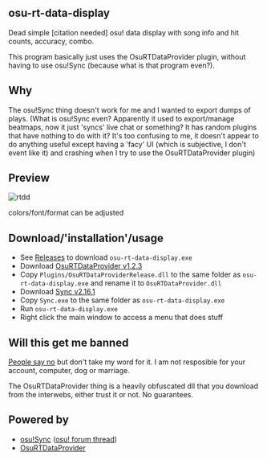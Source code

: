 ## osu-rt-data-display
Dead simple [citation needed] osu! data display with song info and hit counts, accuracy, combo.

This program basically just uses the OsuRTDataProvider plugin, without having to use osu!Sync (because what is that program even?).

## Why
The osu!Sync thing doesn't work for me and I wanted to export dumps of plays. (What is osu!Sync even? Apparently it used to export/manage beatmaps, now it just 'syncs' live chat or something? It has random plugins that have nothing to do with it? It's too confusing to me, it doesn't appear to do anything useful except having a 'facy' UI (which is subjective, I don't event like it) and crashing when I try to use the OsuRTDataProvider plugin)

## Preview
![rtdd](https://user-images.githubusercontent.com/12662260/37252828-9abaf55a-2528-11e8-9a37-72e835156b6d.gif)

colors/font/format can be adjusted

## Download/'installation'/usage
* See [Releases](https://github.com/yugecin/osu-rt-data-display/releases) to download `osu-rt-data-display.exe`
* Download [OsuRTDataProvider v1.2.3](https://github.com/OsuSync/OsuRTDataProvider-Release/releases/tag/v1.2.3)
* Copy `Plugins/OsuRTDataProviderRelease.dll` to the same folder as `osu-rt-data-display.exe` and rename it to `OsuRTDataProvider.dll`
* Download [Sync v2.16.1](https://github.com/OsuSync/Sync/releases/tag/v2.16.1)
* Copy `Sync.exe` to the same folder as `osu-rt-data-display.exe`
* Run `osu-rt-data-display.exe`
* Right click the main window to access a menu that does stuff

## Will this get me banned
[People say no](https://puu.sh/yT9X9/388a67eb1f.png) but don't take my word for it. I am not resposible for your account, computer, dog or marriage.

The OsuRTDataProvider thing is a heavily obfuscated dll that you download from the interwebs, either trust it or not. No guarantees.

## Powered by
* [osu!Sync](https://github.com/OsuSync/Sync) ([osu! forum thread](https://osu.ppy.sh/forum/t/270446/))
* [OsuRTDataProvider](https://github.com/OsuSync/OsuRTDataProvider-Release)
